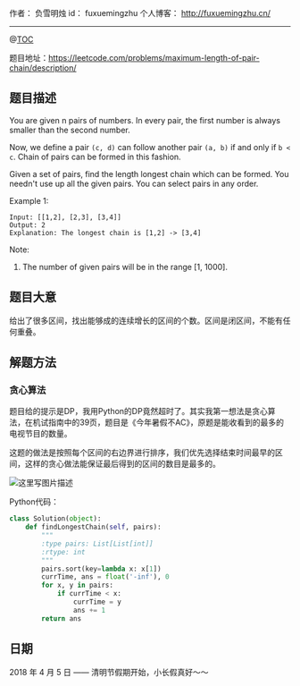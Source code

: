 作者： 负雪明烛
id：	fuxuemingzhu
个人博客：	http://fuxuemingzhu.cn/

---
@[TOC](目录)

题目地址：https://leetcode.com/problems/maximum-length-of-pair-chain/description/

## 题目描述

You are given n pairs of numbers. In every pair, the first number is always smaller than the second number.

Now, we define a pair ``(c, d)`` can follow another pair ``(a, b)`` if and only if ``b < c``. Chain of pairs can be formed in this fashion.

Given a set of pairs, find the length longest chain which can be formed. You needn't use up all the given pairs. You can select pairs in any order.

Example 1:

	Input: [[1,2], [2,3], [3,4]]
	Output: 2
	Explanation: The longest chain is [1,2] -> [3,4]

Note:

1. The number of given pairs will be in the range [1, 1000].

## 题目大意

给出了很多区间，找出能够成的连续增长的区间的个数。区间是闭区间，不能有任何重叠。

## 解题方法

### 贪心算法

题目给的提示是DP，我用Python的DP竟然超时了。其实我第一想法是贪心算法，在机试指南中的39页，题目是《今年暑假不AC》，原题是能收看到的最多的电视节目的数量。

这题的做法是按照每个区间的右边界进行排序，我们优先选择结束时间最早的区间，这样的贪心做法能保证最后得到的区间的数目是最多的。

![这里写图片描述](https://img-blog.csdn.net/20180405151123730?watermark/2/text/aHR0cHM6Ly9ibG9nLmNzZG4ubmV0L2Z1eHVlbWluZ3podQ==/font/5a6L5L2T/fontsize/400/fill/I0JBQkFCMA==/dissolve/70)

Python代码：

```python
class Solution(object):
    def findLongestChain(self, pairs):
        """
        :type pairs: List[List[int]]
        :rtype: int
        """
        pairs.sort(key=lambda x: x[1])
        currTime, ans = float('-inf'), 0
        for x, y in pairs:
            if currTime < x:
                currTime = y
                ans += 1
        return ans
```

## 日期

2018 年 4 月 5 日 —— 清明节假期开始，小长假真好～～


  [1]: https://blog.csdn.net/fuxuemingzhu/article/details/79821305
